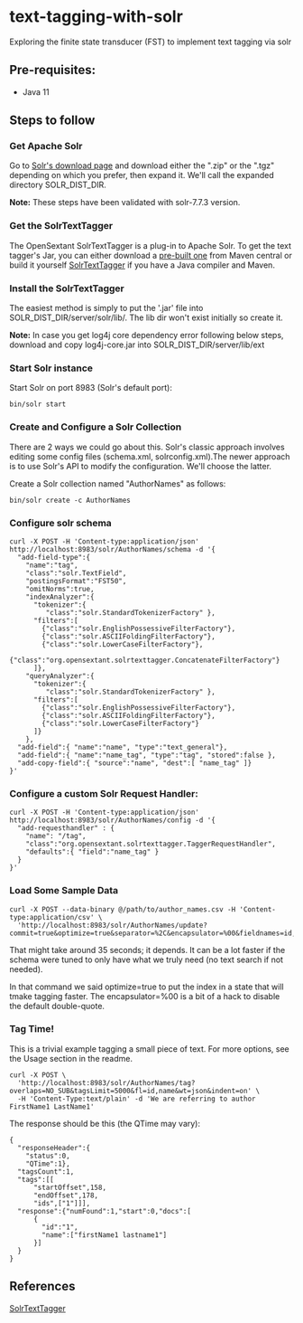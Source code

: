 # text-tagging-with-solr
Exploring the finite state transducer (FST) to implement text tagging via solr

## Pre-requisites:
- Java 11

## Steps to follow

### Get Apache Solr
Go to [Solr's download page](http://www.apache.org/dyn/closer.lua/lucene/solr/) and download either the
".zip" or the ".tgz" depending on which you prefer, then expand it.  We'll call the expanded directory
SOLR_DIST_DIR. 

**Note:** These steps have been validated with solr-7.7.3 version.

### Get the SolrTextTagger
The OpenSextant SolrTextTagger is a plug-in to Apache Solr. To get the
text tagger's Jar, you can either download a
[pre-built one](http://search.maven.org/#search%7Cga%7C1%7Ca%3A%22solr-text-tagger%22) from Maven
central or build it yourself [SolrTextTagger](https://github.com/OpenSextant/SolrTextTagger) if you have a Java compiler and Maven.

### Install the SolrTextTagger
The easiest method is simply to put the '.jar' file into SOLR_DIST_DIR/server/solr/lib/.  The
lib dir won't exist initially so create it.

**Note:** In case you get log4j core dependency error following below steps, download and copy log4j-core.jar 
into SOLR_DIST_DIR/server/lib/ext

### Start Solr instance
Start Solr on port 8983 (Solr's default port):

    bin/solr start

### Create and Configure a Solr Collection
There are 2 ways we could go about this.  Solr's classic approach involves editing some
config files (schema.xml, solrconfig.xml).The newer approach is to use Solr's API to modify the 
configuration.  We'll choose the latter.

Create a Solr collection named "AuthorNames" as follows:

    bin/solr create -c AuthorNames

### Configure solr schema

````
curl -X POST -H 'Content-type:application/json'  http://localhost:8983/solr/AuthorNames/schema -d '{
  "add-field-type":{
    "name":"tag",
    "class":"solr.TextField",
    "postingsFormat":"FST50",
    "omitNorms":true,
    "indexAnalyzer":{
      "tokenizer":{ 
         "class":"solr.StandardTokenizerFactory" },
      "filters":[
        {"class":"solr.EnglishPossessiveFilterFactory"},
        {"class":"solr.ASCIIFoldingFilterFactory"},
        {"class":"solr.LowerCaseFilterFactory"},
        {"class":"org.opensextant.solrtexttagger.ConcatenateFilterFactory"}
      ]},
    "queryAnalyzer":{
      "tokenizer":{ 
         "class":"solr.StandardTokenizerFactory" },
      "filters":[
        {"class":"solr.EnglishPossessiveFilterFactory"},
        {"class":"solr.ASCIIFoldingFilterFactory"},
        {"class":"solr.LowerCaseFilterFactory"}
      ]}
    },
  "add-field":{ "name":"name", "type":"text_general"},
  "add-field":{ "name":"name_tag", "type":"tag", "stored":false },
  "add-copy-field":{ "source":"name", "dest":[ "name_tag" ]}
}'
````

### Configure a custom Solr Request Handler:

````
curl -X POST -H 'Content-type:application/json' http://localhost:8983/solr/AuthorNames/config -d '{
  "add-requesthandler" : {
    "name": "/tag",
    "class":"org.opensextant.solrtexttagger.TaggerRequestHandler",
    "defaults":{ "field":"name_tag" }
  }
}'
````

### Load Some Sample Data

````
curl -X POST --data-binary @/path/to/author_names.csv -H 'Content-type:application/csv' \
  'http://localhost:8983/solr/AuthorNames/update?commit=true&optimize=true&separator=%2C&encapsulator=%00&fieldnames=id,name'
````

That might take around 35 seconds; it depends.  It can be a lot faster if the schema were tuned
to only have what we truly need (no text search if not needed).

In that command we said optimize=true to put the index in a state that will tmake tagging faster.
The encapsulator=%00 is a bit of a hack to disable the default double-quote.

### Tag Time!
This is a trivial example tagging a small piece of text.  For more options, see the Usage section
in the readme.

````
curl -X POST \
  'http://localhost:8983/solr/AuthorNames/tag?overlaps=NO_SUB&tagsLimit=5000&fl=id,name&wt=json&indent=on' \
  -H 'Content-Type:text/plain' -d 'We are referring to author FirstName1 LastName1'
````

The response should be this (the QTime may vary):
````
{
  "responseHeader":{
    "status":0,
    "QTime":1},
  "tagsCount":1,
  "tags":[[
      "startOffset",158,
      "endOffset",178,
      "ids",["1"]]],
  "response":{"numFound":1,"start":0,"docs":[
      {
        "id":"1",
        "name":["firstName1 lastname1"]
      }]
  }
}
````

## References

[SolrTextTagger](https://github.com/OpenSextant/SolrTextTagger)
